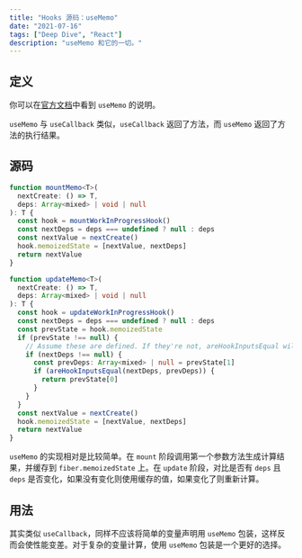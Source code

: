 ```yaml
---
title: "Hooks 源码：useMemo"
date: "2021-07-16"
tags: ["Deep Dive", "React"]
description: "useMemo 和它的一切。"
---
```


## 定义

你可以在[官方文档](https://reactjs.org/docs/hooks-reference.html#usememo)中看到 `useMemo` 的说明。

`useMemo` 与 `useCallback` 类似，`useCallback` 返回了方法，而 `useMemo` 返回了方法的执行结果。

## 源码

```ts
function mountMemo<T>(
  nextCreate: () => T,
  deps: Array<mixed> | void | null
): T {
  const hook = mountWorkInProgressHook()
  const nextDeps = deps === undefined ? null : deps
  const nextValue = nextCreate()
  hook.memoizedState = [nextValue, nextDeps]
  return nextValue
}

function updateMemo<T>(
  nextCreate: () => T,
  deps: Array<mixed> | void | null
): T {
  const hook = updateWorkInProgressHook()
  const nextDeps = deps === undefined ? null : deps
  const prevState = hook.memoizedState
  if (prevState !== null) {
    // Assume these are defined. If they're not, areHookInputsEqual will warn.
    if (nextDeps !== null) {
      const prevDeps: Array<mixed> | null = prevState[1]
      if (areHookInputsEqual(nextDeps, prevDeps)) {
        return prevState[0]
      }
    }
  }
  const nextValue = nextCreate()
  hook.memoizedState = [nextValue, nextDeps]
  return nextValue
}
```

 `useMemo` 的实现相对是比较简单。在 `mount` 阶段调用第一个参数方法生成计算结果，并缓存到 `fiber.memoizedState` 上。在 `update` 阶段，对比是否有 `deps` 且 `deps` 是否变化，如果没有变化则使用缓存的值，如果变化了则重新计算。

## 用法

其实类似 `useCallback`，同样不应该将简单的变量声明用 `useMemo` 包装，这样反而会使性能变差。对于复杂的变量计算，使用 `useMemo` 包装是一个更好的选择。
